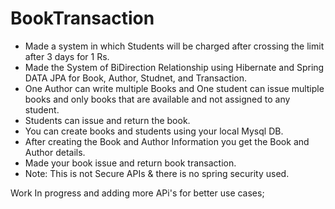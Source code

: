 ﻿# BookTransaction

- Made a system in which Students will be charged after crossing the limit after 3 days for 1 Rs.
- Made the System of BiDirection Relationship using Hibernate and Spring DATA JPA for Book, Author, Studnet, and Transaction.
- One Author can write multiple Books and One student can issue multiple books and only books that are available and not assigned to any student.
- Students can issue and return the book.
- You can create books and students using your local Mysql DB.
- After creating the Book and Author Information you get the Book and Author details.
- Made your book issue and return book transaction.
- Note: This is not Secure APIs & there is no spring security used.

Work In progress and adding more APi's for better use cases;
